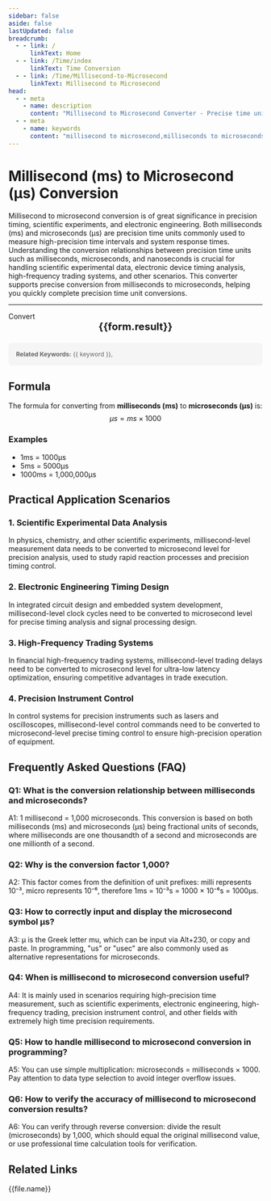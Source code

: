 ```yaml
---
sidebar: false
aside: false
lastUpdated: false
breadcrumb:
  - - link: /
      linkText: Home
  - - link: /Time/index
      linkText: Time Conversion
  - - link: /Time/Millisecond-to-Microsecond
      linkText: Millisecond to Microsecond
head:
  - - meta
    - name: description
      content: "Millisecond to Microsecond Converter - Precise time unit conversion tool, supporting fast conversion from milliseconds to microseconds. Suitable for precision timing, scientific experiments, electronic engineering and other scenarios, providing conversion relationships and practical application guidance for precision time units such as milliseconds (ms), microseconds (μs), nanoseconds."
  - - meta
    - name: keywords
      content: "millisecond to microsecond,milliseconds to microseconds,time unit conversion,ms to microsecond,millisecond converter,microsecond conversion,time conversion,precision timing,scientific experiments,electronic engineering,millisecond symbol,microsecond symbol,milliseconds,microseconds,time measurement,precision time"
---
```

# Millisecond (ms) to Microsecond (μs) Conversion

Millisecond to microsecond conversion is of great significance in precision timing, scientific experiments, and electronic engineering. Both milliseconds (ms) and microseconds (μs) are precision time units commonly used to measure high-precision time intervals and system response times. Understanding the conversion relationships between precision time units such as milliseconds, microseconds, and nanoseconds is crucial for handling scientific experimental data, electronic device timing analysis, high-frequency trading systems, and other scenarios. This converter supports precise conversion from milliseconds to microseconds, helping you quickly complete precision time unit conversions.

---
<script setup>
import { onMounted, reactive, inject, ref } from 'vue'
import { NButton,NForm ,NFormItem,NInput,NInputNumber,NSelect,NCard,useMessage,NGrid ,NGi  } from 'naive-ui'
import { defineClientComponent } from 'vitepress'
import { Time } from '../files';

const seoKey = [
  'millisecond to microsecond','millisecond to microsecond conversion','millisecond to microsecond transformation','millisecond to microsecond calculation','millisecond to microsecond formula',
  'conversion between milliseconds and seconds','microseconds and milliseconds','seconds milliseconds microseconds nanoseconds','ms to s conversion','ms unit',
  'one millisecond','s and ms conversion','time milliseconds','how many milliseconds in one second','seconds and milliseconds',
  'ms unit','ms and s','microseconds milliseconds','milliseconds and seconds','millisecond conversion',
  'milliseconds to seconds','clock milliseconds','millisecond unit','µs','millisecond timer',
  'millisecond clock','ms s','time stopwatch milliseconds','how many milliseconds equal one second','how many seconds is ms',
  'ms and s conversion','how many milliseconds in one second','millisecond conversion','second unit','seconds and milliseconds conversion',
  'how many seconds equals one millisecond','clock stopwatch','millisecond time','what unit is ms','China time milliseconds',
  'time milliseconds','time stopwatch','ms to s','millisecond','milliseconds',
  'microseconds','seconds','how many milliseconds equal one second','milliseconds and seconds conversion','microsecond conversion','precision timing',
  'scientific experiments','electronic engineering','high precision time','timing analysis','high frequency trading'
]
const convert = inject('convert')

const form = reactive({
  number: null,
  result: '',
  title: 'Millisecond to Microsecond Converter',
})

const convertHandler = () => {
  if (form.number !== null && !isNaN(form.number)) {
    const convertedValue = parseFloat(form.number) * 1000
    form.result = `${form.number}ms = ${convertedValue.toFixed(0)}μs`
  } else {
    form.result = 'Please enter a valid number.'
  }
}
</script>

<n-form size="large" :model="form">
  <n-form-item label="Milliseconds (ms)">
    <n-input-number v-model:value="form.number" placeholder="Enter milliseconds" style="width: 100%" />
  </n-form-item>
  <n-form-item>
    <n-button type="info" @click="convertHandler" block>Convert</n-button>
  </n-form-item>
</n-form>

<n-card :title="form.title" size="small">
  <div style="text-align:center;font-size:20px;">
    <strong>{{form.result}}</strong>
  </div>
</n-card>

<div style="margin-top: 20px; padding: 15px; background-color: #f5f5f5; border-radius: 8px; font-size: 12px; color: #666;">
  <strong>Related Keywords:</strong>
  <span v-for="(keyword, index) in seoKey" :key="index" style="margin-right: 8px;">
    {{ keyword }}<span v-if="index < seoKey.length - 1">, </span>
  </span>
</div>

## Formula

The formula for converting from **milliseconds (ms)** to **microseconds (μs)** is:
$$ \mu s = ms \times 1000 $$

### Examples
- 1ms = 1000μs
- 5ms = 5000μs
- 1000ms = 1,000,000μs

## Practical Application Scenarios

### 1. Scientific Experimental Data Analysis
In physics, chemistry, and other scientific experiments, millisecond-level measurement data needs to be converted to microsecond level for precision analysis, used to study rapid reaction processes and precision timing control.

### 2. Electronic Engineering Timing Design
In integrated circuit design and embedded system development, millisecond-level clock cycles need to be converted to microsecond level for precise timing analysis and signal processing design.

### 3. High-Frequency Trading Systems
In financial high-frequency trading systems, millisecond-level trading delays need to be converted to microsecond level for ultra-low latency optimization, ensuring competitive advantages in trade execution.

### 4. Precision Instrument Control
In control systems for precision instruments such as lasers and oscilloscopes, millisecond-level control commands need to be converted to microsecond-level precise timing control to ensure high-precision operation of equipment.

## Frequently Asked Questions (FAQ)

### Q1: What is the conversion relationship between milliseconds and microseconds?
A1: 1 millisecond = 1,000 microseconds. This conversion is based on both milliseconds (ms) and microseconds (μs) being fractional units of seconds, where milliseconds are one thousandth of a second and microseconds are one millionth of a second.

### Q2: Why is the conversion factor 1,000?
A2: This factor comes from the definition of unit prefixes: milli represents 10⁻³, micro represents 10⁻⁶, therefore 1ms = 10⁻³s = 1000 × 10⁻⁶s = 1000μs.

### Q3: How to correctly input and display the microsecond symbol μs?
A3: μ is the Greek letter mu, which can be input via Alt+230, or copy and paste. In programming, "us" or "usec" are also commonly used as alternative representations for microseconds.

### Q4: When is millisecond to microsecond conversion useful?
A4: It is mainly used in scenarios requiring high-precision time measurement, such as scientific experiments, electronic engineering, high-frequency trading, precision instrument control, and other fields with extremely high time precision requirements.

### Q5: How to handle millisecond to microsecond conversion in programming?
A5: You can use simple multiplication: microseconds = milliseconds × 1000. Pay attention to data type selection to avoid integer overflow issues.

### Q6: How to verify the accuracy of millisecond to microsecond conversion results?
A6: You can verify through reverse conversion: divide the result (microseconds) by 1,000, which should equal the original millisecond value, or use professional time calculation tools for verification.
## Related Links
<n-grid x-gap="12" :cols="2">
  <n-gi v-for="(file, index) in Time" :key="index">
    <n-button
      text
      tag="a"
      :href="file.path"
      type="info"
    >
      {{file.name}}
    </n-button>
  </n-gi>
</n-grid>